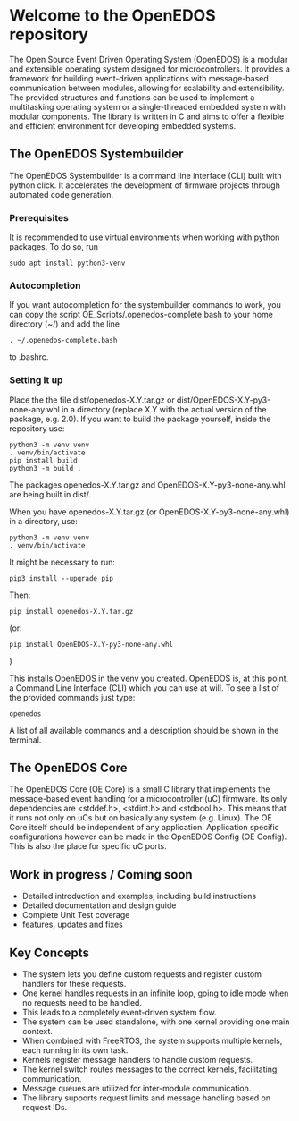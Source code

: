 # Welcome to the OpenEDOS repository

The Open Source Event Driven Operating System (OpenEDOS) is a modular and extensible operating system designed for microcontrollers. It provides a framework for building event-driven applications with message-based communication between modules, allowing for scalability and extensibility. The provided structures and functions can be used to implement a multitasking operating system or a single-threaded embedded system with modular components. The library is written in C and aims to offer a flexible and efficient environment for developing embedded systems.

## The OpenEDOS Systembuilder
The OpenEDOS Systembuilder is a command line interface (CLI) built with python click. It accelerates the development
of firmware projects through automated code generation. 

### Prerequisites

It is recommended to use virtual environments when working with python packages. To do so, run
```
sudo apt install python3-venv
```

### Autocompletion
If you want autocompletion for the systembuilder commands to work,
you can copy the script OE_Scripts/.openedos-complete.bash to your home directory (~/) and add the line  
```
. ~/.openedos-complete.bash
```
to .bashrc.

### Setting it up
Place the the file dist/openedos-X.Y.tar.gz or dist/OpenEDOS-X.Y-py3-none-any.whl in a directory (replace X.Y with the actual version
of the package, e.g. 2.0). If you want to build the package yourself, inside the repository use:
```
python3 -m venv venv
. venv/bin/activate
pip install build
python3 -m build .
```
The packages openedos-X.Y.tar.gz and OpenEDOS-X.Y-py3-none-any.whl are being built in dist/. 

When you have openedos-X.Y.tar.gz (or OpenEDOS-X.Y-py3-none-any.whl) in a directory, use:
```
python3 -m venv venv
. venv/bin/activate
```
It might be necessary to run:
``` 
pip3 install --upgrade pip
```
Then:

```
pip install openedos-X.Y.tar.gz

``` 
(or:
```
pip install OpenEDOS-X.Y-py3-none-any.whl
```
)

This installs OpenEDOS in the venv you created.
OpenEDOS is, at this point, a Command Line Interface (CLI) which you can use at will.
To see a list of the provided commands just type:
```
openedos
```  

A list of all available commands and a description should be shown in the terminal.

## The OpenEDOS Core

The OpenEDOS Core (OE Core) is a small C library that implements the message-based event handling for a 
microcontroller (uC) firmware. Its only dependencies are <stddef.h>, <stdint.h> and <stdbool.h>. This
means that it runs not only on uCs but on basically any system (e.g. Linux). The OE Core itself should be independent of any application. Application specific configurations however can be made in the OpenEDOS
Config (OE Config). This is also the place for specific uC ports.

## Work in progress / Coming soon
- Detailed introduction and examples, including build instructions
- Detailed documentation and design guide
- Complete Unit Test coverage
- features, updates and fixes

## Key Concepts
- The system lets you define custom requests and register custom handlers for these requests.
- One kernel handles requests in an infinite loop, going to idle mode when no requests need to be handled. 
- This leads to a completely event-driven system flow.
- The system can be used standalone, with one kernel providing one main context.
- When combined with FreeRTOS, the system supports multiple kernels, each running in its own task.
- Kernels register message handlers to handle custom requests.
- The kernel switch routes messages to the correct kernels, facilitating communication.
- Message queues are utilized for inter-module communication.
- The library supports request limits and message handling based on request IDs.